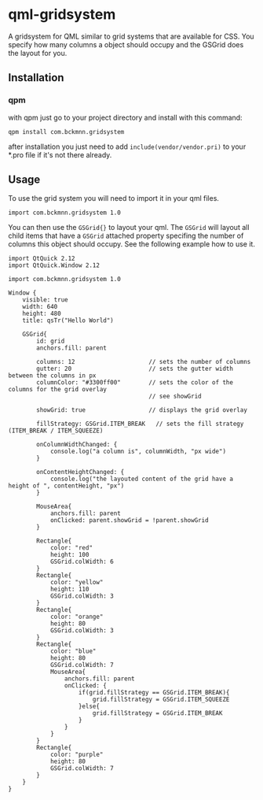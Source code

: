 # qml-gridsystem

A gridsystem for QML similar to grid systems that are available for CSS. You specify how many columns
a object should occupy and the GSGrid does the layout for you.


## Installation

### qpm

with qpm just go to your project directory and install with this command:

```
qpm install com.bckmnn.gridsystem
```

after installation you just need to add `include(vendor/vendor.pri)` to your *.pro file if it's not
there already.

## Usage

To use the grid system you will need to import it in your qml files.

```
import com.bckmnn.gridsystem 1.0
```

You can then use the `GSGrid{}` to layout your qml. The `GSGrid` will layout all child items that have
a `GSGrid` attached property specifing the number of columns this object should occupy. See the following
example how to use it.

```
import QtQuick 2.12
import QtQuick.Window 2.12

import com.bckmnn.gridsystem 1.0

Window {
    visible: true
    width: 640
    height: 480
    title: qsTr("Hello World")

    GSGrid{
        id: grid
        anchors.fill: parent

        columns: 12                     // sets the number of columns
        gutter: 20                      // sets the gutter width between the columns in px
        columnColor: "#3300ff00"        // sets the color of the columns for the grid overlay
                                        // see showGrid

        showGrid: true                  // displays the grid overlay

        fillStrategy: GSGrid.ITEM_BREAK   // sets the fill strategy (ITEM_BREAK / ITEM_SQUEEZE)

        onColumnWidthChanged: {
            console.log("a column is", columnWidth, "px wide")
        }

        onContentHeightChanged: {
            console.log("the layouted content of the grid have a height of ", contentHeight, "px")
        }

        MouseArea{
            anchors.fill: parent
            onClicked: parent.showGrid = !parent.showGrid
        }

        Rectangle{
            color: "red"
            height: 100
            GSGrid.colWidth: 6
        }
        Rectangle{
            color: "yellow"
            height: 110
            GSGrid.colWidth: 3
        }
        Rectangle{
            color: "orange"
            height: 80
            GSGrid.colWidth: 3
        }
        Rectangle{
            color: "blue"
            height: 80
            GSGrid.colWidth: 7
            MouseArea{
                anchors.fill: parent
                onClicked: {
                    if(grid.fillStrategy == GSGrid.ITEM_BREAK){
                        grid.fillStrategy = GSGrid.ITEM_SQUEEZE
                    }else{
                        grid.fillStrategy = GSGrid.ITEM_BREAK
                    }
                }
            }
        }
        Rectangle{
            color: "purple"
            height: 80
            GSGrid.colWidth: 7
        }
    }
}
```
